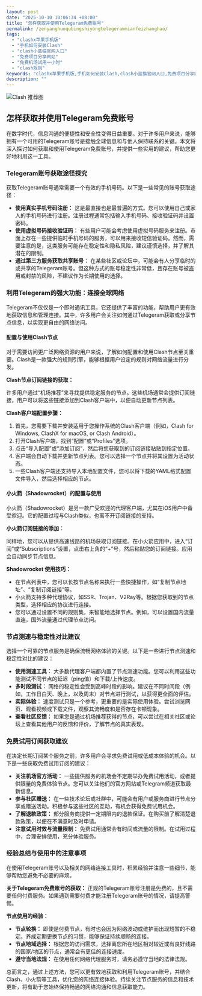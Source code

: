 ```yaml
---
layout: post
date: "2025-10-10 10:06:34 +08:00"
title: "怎样获取并使用Telegeram免费账号"
permalink: /zenyanghuoqubingshiyongtelegerammianfeizhanghao/
tags:
  - "clashx苹果手机版"
  - "手机如何安装Clash"
  - "clash小蓝猫官网入口"
  - "免费项目分享网站"
  - "免费机场试用一小时"
  - "clash规则"
keywords: "clashx苹果手机版,手机如何安装Clash,clash小蓝猫官网入口,免费项目分享网站,免费机场试用一小时,clash规则"
description: ""
---
```


![Clash 推荐图](https://clashjd.github.io/assets/img/节点订阅推荐.png)

## 怎样获取并使用Telegeram免费账号


<p>在数字时代，信息沟通的便捷性和安全性变得日益重要。对于许多用户来说，能够拥有一个可用的Telegeram账号是接触全球信息和与他人保持联系的关键。本文将深入探讨如何获取和使用Telegeram免费账号，并提供一些实用的建议，帮助您更好地利用这一工具。</p>

<h3>Telegeram账号获取途径探究</h3>
<p>获取Telegeram账号通常需要一个有效的手机号码。以下是一些常见的账号获取途径：</p>
<ul>
    <li><strong>使用真实手机号码注册：</strong> 这是最直接也是最普遍的方式。您可以使用自己或家人的手机号码进行注册。注册过程通常包括输入手机号码、接收验证码并设置密码。</li>
    <li><strong>使用虚拟号码接收验证码：</strong> 有些用户可能会考虑使用虚拟号码服务来注册。市面上存在一些提供临时手机号码的服务，可以用来接收短信验证码。然而，需要注意的是，这类服务可能存在稳定性和隐私风险，建议谨慎选择，并了解其潜在的限制。</li>
    <li><strong>通过第三方服务获取共享账号：</strong> 在某些社区或论坛中，可能会有人分享临时的或共享的Telegeram账号。但这种方式的账号稳定性非常低，且存在账号被盗用或封禁的风险，不建议作为长期使用的选择。</li>
</ul>

<h3>利用Telegeram的强大功能：连接全球网络</h3>
<p>Telegeram不仅仅是一个即时通讯工具，它还提供了丰富的功能，帮助用户更有效地获取信息和管理连接。其中，许多用户会关注如何通过Telegeram获取或分享节点信息，以实现更自由的网络访问。</p>

<h4>配置与使用Clash节点</h4>
<p>对于需要访问更广泛网络资源的用户来说，了解如何配置和使用Clash节点至关重要。Clash是一款强大的规则引擎，能够根据用户设定的规则对网络流量进行分发。</p>
<p><strong>Clash节点订阅链接的获取：</strong></p>
<p>许多用户通过“机场推荐”来寻找提供稳定服务的节点。这些机场通常会提供订阅链接，用户可以将这些链接添加到Clash客户端中，以便自动更新节点列表。</p>
<p><strong>Clash客户端配置步骤：</strong></p>
<ol>
    <li>首先，您需要下载并安装适用于您操作系统的Clash客户端（例如，Clash for Windows, ClashX for macOS, or Clash Android）。</li>
    <li>打开Clash客户端，找到“配置”或“Profiles”选项。</li>
    <li>点击“导入配置”或“添加订阅”，然后将您获取到的订阅链接粘贴到指定位置。</li>
    <li>客户端会自动下载并更新节点列表。您可以选择一个节点并将其设置为活动状态。</li>
    <li>一些Clash客户端还支持导入本地配置文件，您可以将下载的YAML格式配置文件导入，然后选择相应的节点。</li>
</ol>

<h4>小火箭（Shadowrocket）的配置与使用</h4>
<p>小火箭（Shadowrocket）是另一款广受欢迎的代理客户端，尤其在iOS用户中备受欢迎。它的配置过程与Clash类似，也离不开订阅链接的支持。</p>
<p><strong>小火箭订阅链接的添加：</strong></p>
<p>同样地，您可以从提供高速线路的机场获取订阅链接。在小火箭应用中，进入“订阅”或“Subscriptions”设置，点击右上角的“+”号，然后粘贴您的订阅链接。应用会自动同步节点信息。</p>
<p><strong>Shadowrocket 使用技巧：</strong></p>
<ul>
    <li>在节点列表中，您可以长按节点名称来执行一些快捷操作，如“复制节点地址”、“复制订阅链接”等。</li>
    <li>小火箭支持多种代理协议，如SSR、Trojan、V2Ray等。根据您获取到的节点类型，选择相应的协议进行连接。</li>
    <li>您可以通过设置不同的规则集，来智能地选择节点。例如，可以设置国内流量直连，国外流量通过代理节点访问。</li>
</ul>

<h3>节点测速与稳定性对比建议</h3>
<p>选择一个可靠的节点服务是确保流畅网络体验的关键。以下是一些进行节点测速和稳定性对比的建议：</p>
<ul>
    <li><strong>使用测速工具：</strong> 大多数代理客户端都内置了节点测速功能。您可以利用这些功能测试不同节点的延迟（ping值）和下载/上传速度。</li>
    <li><strong>多时段测试：</strong> 网络的稳定性会受到高峰时段的影响。建议在不同时间段（例如，工作日白天、晚上，以及周末）对节点进行测试，以获得更全面的评估。</li>
    <li><strong>实际体验：</strong> 速度测试只是一个参考，更重要的是实际使用体验。尝试浏览网页、观看视频或下载文件，观察其流畅度和是否存在卡顿现象。</li>
    <li><strong>查看社区反馈：</strong> 如果您是通过机场推荐获得的节点，可以尝试在相关社区或论坛上查看其他用户的反馈和评价，了解节点的真实表现。</li>
</ul>

<h3>免费试用订阅获取建议</h3>
<p>在决定长期订阅某个服务之前，许多用户会寻求免费试用或低成本体验的机会。以下是一些获取免费试用订阅的建议：</p>
<ul>
    <li><strong>关注机场官方活动：</strong> 一些提供服务的机场会不定期举办免费试用活动，或者提供限量的免费体验节点。您可以关注他们的官方网站或Telegram频道获取最新信息。</li>
    <li><strong>参与社区赠送：</strong> 在一些技术论坛或社群中，可能会有用户或服务商进行节点分享或赠送活动。积极参与这些社区的互动，有机会获得免费试用机会。</li>
    <li><strong>了解退款政策：</strong> 部分服务商提供一定期限内的退款保证。在购买前了解清楚退款政策，以便在不满意时及时申请。</li>
    <li><strong>注意试用时效与流量限制：</strong> 免费试用通常会有时间或流量的限制。在试用过程中，合理安排使用，充分体验服务。</li>
</ul>

<h3>经验总结与使用中的注意事项</h3>
<p>在使用Telegeram账号以及相关的网络连接工具时，积累经验并注意一些细节，能够帮助您避免不必要的麻烦。</p>
<p><strong>关于Telegeram免费账号的获取：</strong> 正规的Telegeram账号注册是免费的，且不需要任何付费服务。如果遇到需要付费才能注册Telegeram账号的情况，请提高警惕。</p>
<p><strong>节点使用的经验：</strong></p>
<ul>
    <li><strong>节点轮换：</strong> 即使是付费节点，有时也会因为网络波动或维护而出现短暂的不稳定。养成定期更换节点的习惯，能够保证持续顺畅的连接。</li>
    <li><strong>节点地域选择：</strong> 根据您的访问需求，选择离您所在地区相对较近或有良好线路的国家/地区的节点，通常会有更佳的连接速度。</li>
    <li><strong>遵守当地法规：</strong> 在使用任何网络代理服务时，请务必遵守当地的法律法规。</li>
</ul>
<p>总而言之，通过上述方法，您可以更有效地获取和利用Telegeram账号，并结合Clash、小火箭等工具，优化您的网络连接体验。持续关注节点服务的信息和技术更新，将有助于您始终保持畅通的网络沟通和信息获取能力。</p>
